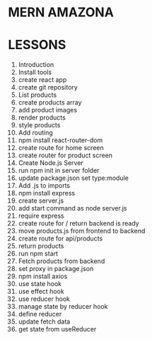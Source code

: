 # MERN AMAZONA


# LESSONS

1. Introduction
2. Install tools
3. create react app
4. create git repository
5. List products
  1. create products array
  2. add product images
  3. render products
  4. style products
6. Add routing
 1. npm install react-router-dom
 2. create route for home screen
 3. create router for product screen
7. Create Node.js Server
 1. run npm init in server folder
 2. update package.json set type:module
 3. Add .js to imports
 4. npm install express
 5. create server.js
 6. add start command as node server.js
 7. require express
 8. create route for / return backend is ready
 9. move products.js from frontend to backend
 10. create route for api/products
 11. return products
 12. run npm start
8. Fetch products from backend
1. set proxy in package.json
2. npm install axios
3. use state hook
4. use effect hook
5. use reducer hook
9. manage state by reducer hook
 1. define reducer
 2. update fetch data
 3. get state from useReducer


